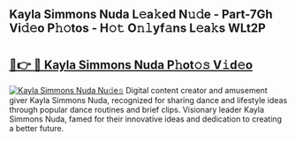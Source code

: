 ## Kayla Simmons Nuda L𝚎a𝚔ed N𝚞𝚍e - Part-7Gh Vi𝚍𝚎o P𝚑𝚘tos - H𝚘𝚝 O𝚗𝚕yf𝚊ns L𝚎a𝚔s WLt2P

# <h2><a href="http://kfa05f.oniu.top/?m=Kayla+Simmons+Nuda">🔗👉 🔴 Kayla Simmons Nuda P𝚑ot𝚘𝚜 V𝚒d𝚎o</a></h2>

[![Kayla Simmons Nuda Nu𝚍e𝚜](https://i.imgur.com/0qMVB7G.gif)](http://kfa05f.oniu.top/?m=Kayla+Simmons+Nuda)
Digital content creator and amusement giver Kayla Simmons Nuda, recognized for sharing dance and lifestyle ideas through popular dance routines and brief clips. Visionary leader Kayla Simmons Nuda, famed for their innovative ideas and dedication to creating a better future.  
